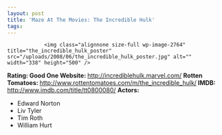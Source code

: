 ```yaml
---
layout: post
title: 'Maze At The Movies: The Incredible Hulk'
tags:
---
```



                <img class="alignnone size-full wp-image-2764" title="the_incredible_hulk_poster" src="/uploads/2008/06/the_incredible_hulk_poster.jpg" alt="" width="338" height="500" />
<p><strong>Rating: Good One
Website: </strong><a href="http://incrediblehulk.marvel.com/"><a href="http://incrediblehulk.marvel.com/">http://incrediblehulk.marvel.com/</a></a>
<strong>Rotten Tomatoes: </strong><a href="http://www.rottentomatoes.com/m/the_incredible_hulk/"><a href="http://www.rottentomatoes.com/m/the_incredible_hulk/">http://www.rottentomatoes.com/m/the_incredible_hulk/</a></a><strong>
IMDB:</strong> <a href="http://www.imdb.com/title/tt0800080/"><a href="http://www.imdb.com/title/tt0800080/">http://www.imdb.com/title/tt0800080/</a></a>
<strong>Actors:
</strong></p>
<ul>
    <li>Edward Norton</li>
    <li>Liv Tyler</li>
    <li>Tim Roth</li>
    <li>William Hurt</li>
</ul>
